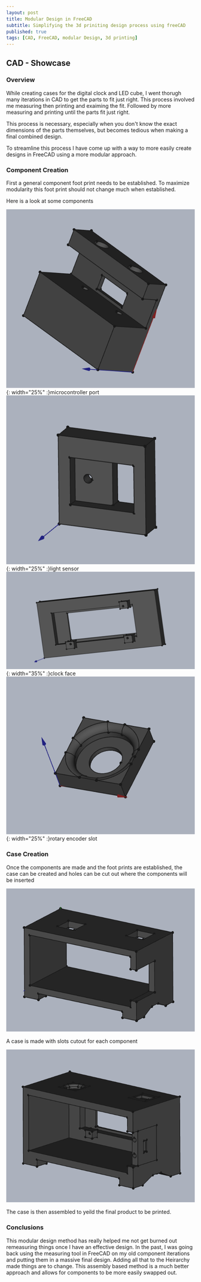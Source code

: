 ```yaml
---
layout: post
title: Modular Design in FreeCAD
subtitle: Simplifying the 3d priniting design process using freeCAD
published: true
tags: [CAD, FreeCAD, modular Design, 3d printing]
---
```


## CAD - Showcase

### Overview  

While creating cases for the digital clock and LED cube, I went thorugh many iterations in CAD to get the parts to fit just right. This process involved me measuring then printing and exaiming the fit. Followed by more measuring and printing until the parts fit just right. 

This process is necessary, especially when you don't know the exact dimensions of the parts themselves, but becomes tedious when making a final combined design. 

To streamline this process I have come up with a way to more easily create designs in FreeCAD using a more modular approach. 

### Component Creation 

First a general component foot print needs to be established. To maximize modularity this foot print should not change much when established. 

Here is a look at some components 

![pico-slot](https://github.com/hbchaney/Blog_pictures/blob/master/Modular_freeCAD/pico_slot.PNG?raw=true){: width="25%" :}microcontroller port 
![light-sensor](https://github.com/hbchaney/Blog_pictures/blob/master/Modular_freeCAD/light_sensor.PNG?raw=true){: width="25%" :}light sensor 
![clock-face](https://github.com/hbchaney/Blog_pictures/blob/master/Modular_freeCAD/clock_face.PNG?raw=true){: width="35%" :}clock face 
![rotary-encoder-slot](https://github.com/hbchaney/Blog_pictures/blob/master/Modular_freeCAD/Rotary_slot.PNG?raw=true){: width="25%" :}rotary encoder slot

### Case Creation 

Once the components are made and the foot prints are established, the case can be created and holes can be cut out where the components will be inserted

![case-cutout](https://github.com/hbchaney/Blog_pictures/blob/master/Modular_freeCAD/Clock_cutout.PNG?raw=true)

A case is made with slots cutout for each component 

![assembled-case](https://github.com/hbchaney/Blog_pictures/blob/master/Modular_freeCAD/Clock_assembled.PNG?raw=true)

The case is then assembled to yeild the final product to be printed. 

### Conclusions  

This modular design method has really helped me not get burned out remeasuring things once I have an effective design. In the past, I was going back using the measuring tool in FreeCAD on my old component iterations and putting them in a massive final design. Adding all that to the Heirarchy made things are to change. This assembly based method is a much better approach and allows for components to be more easily swapped out. 